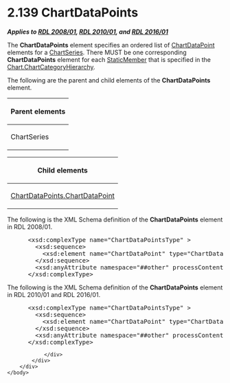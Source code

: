 <html dir="LTR" xmlns:mshelp="http://msdn.microsoft.com/mshelp" xmlns:ddue="http://ddue.schemas.microsoft.com/authoring/2003/5" xmlns:xlink="http://www.w3.org/1999/xlink" xmlns:tool="http://www.microsoft.com/tooltip">
    <head>
        <meta http-equiv="Content-Type" content="text/html; CHARSET=utf-8"></meta>
        <meta name="save" content="history"></meta>
        <title>2.139 ChartDataPoints</title>
        <xml>
            <mshelp:toctitle title="2.139 ChartDataPoints"></mshelp:toctitle>
            <mshelp:rltitle title="[MS-RDL]: ChartDataPoints"></mshelp:rltitle>
            <mshelp:keyword index="A" term="ca7b75fe-6db6-408a-bdbd-211192ba2e3f"></mshelp:keyword>
            <mshelp:attr name="DCSext.ContentType" value="open specification"></mshelp:attr>
            <mshelp:attr name="AssetID" value="ca7b75fe-6db6-408a-bdbd-211192ba2e3f"></mshelp:attr>
            <mshelp:attr name="TopicType" value="kbRef"></mshelp:attr>
            <mshelp:attr name="DCSext.Title" value="[MS-RDL]: ChartDataPoints" />
        </xml>
    </head>
    <body>
        <div id="header">
            <h1 class="heading">2.139 ChartDataPoints</h1>
        </div>
        <div id="mainSection">
            <div id="mainBody">
                <div id="allHistory" class="saveHistory"></div>
                <div id="sectionSection0" class="section" name="collapseableSection">
                    

<p><b><i>Applies to </i></b><a href="1e855f94-4617-47e4-b89e-0856c6cb420f.htm"><b><i>RDL 2008/01</i></b></a><b><i>,
</i></b><a href="3428e690-a348-4ec7-8a6a-8efb42d2cdee.htm"><b><i>RDL 2010/01</i></b></a><b><i>,
and </i></b><a href="52ce3983-2bfc-4e72-9359-42aaf5fe4509.htm"><b><i>RDL 2016/01</i></b></a></p>

<p>The <b>ChartDataPoints</b> element specifies an ordered list
of <a href="86cf2a9b-4610-4ffe-8fff-16480a7bf6a4.htm">ChartDataPoint</a>
elements for a <a href="aee11573-3fcf-4365-938b-e6c8ceece6e1.htm"><span>ChartSeries</span></a>. There
MUST be one corresponding <b>ChartDataPoints</b> element for each <a href="ec8311b9-625c-4e26-bb1d-b4cb3598410b.htm">StaticMember</a> that is
specified in the <a href="f06644f7-8658-420f-ba53-31bb7f5a843c.htm">Chart.ChartCategoryHierarchy</a>.</p>

<p>The following are the parent and child elements of the <b>ChartDataPoints</b>
element.</p>

<table>
 <thead>
  <tr>
   <th>
   <p>Parent elements</p>
   </th>
  </tr>
 </thead>
 <tr>
  <td>
  <p>ChartSeries</p>
  </td>
 </tr>
</table>

<p> </p>

<table>
 <thead>
  <tr>
   <th>
   <p>Child elements</p>
   </th>
  </tr>
 </thead>
 <tr>
  <td>
  <p><a href="5c72c8fc-2f53-4281-9f94-7d8eff0527bf.htm">ChartDataPoints.ChartDataPoint</a></p>
  </td>
 </tr>
</table>

<p>The following is the XML Schema definition of the <b>ChartDataPoints</b>
element in RDL 2008/01.</p>

<dl>
<dd>
<div><pre> &lt;xsd:complexType name=&quot;ChartDataPointsType&quot; &gt;
   &lt;xsd:sequence&gt;
     &lt;xsd:element name=&quot;ChartDataPoint&quot; type=&quot;ChartDataPointType&quot; maxOccurs=&quot;unbounded&quot; /&gt;
   &lt;/xsd:sequence&gt;
   &lt;xsd:anyAttribute namespace=&quot;##other&quot; processContents=&quot;skip&quot; /&gt;
 &lt;/xsd:complexType&gt;
</pre></div>
</dd></dl>

<p>The following is the XML Schema definition of the <b>ChartDataPoints</b>
element in RDL 2010/01 and RDL 2016/01.</p>

<dl>
<dd>
<div><pre> &lt;xsd:complexType name=&quot;ChartDataPointsType&quot; &gt;
   &lt;xsd:sequence&gt;
     &lt;xsd:element name=&quot;ChartDataPoint&quot; type=&quot;ChartDataPointType&quot; maxOccurs=&quot;unbounded&quot; /&gt;
   &lt;/xsd:sequence&gt;
   &lt;xsd:anyAttribute namespace=&quot;##other&quot; processContents=&quot;lax&quot; /&gt;
 &lt;/xsd:complexType&gt;
</pre></div>
</dd></dl>


                </div>
            </div>
        </div>
    </body>
</html>